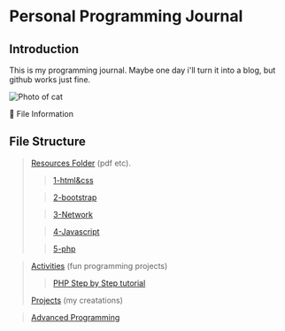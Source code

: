 # Personal Programming Journal

## Introduction

This is my programming journal. Maybe one day i'll turn it into a blog, but github works just fine.

![Photo of cat](https://media.giphy.com/media/LmNwrBhejkK9EFP504/giphy.gif)

:open_file_folder: File Information

## File Structure

> [Resources Folder](/resources/) (pdf etc).
>
> > [1-html&css](/resources/1-html%26css)
>
> > [2-bootstrap](/resources/2-bootstrap)
>
> > [3-Network](/resources/3-Network)
>
> > [4-Javascript](/resources/4-Javascript)
>
> > [5-php](/resources/5-Php)

> [Activities](/activities/) (fun programming projects)
>
> > [PHP Step by Step tutorial](activities/PHP%20-%20Step-by-step%20tutorial/)
>
> [Projects](/projects/) (my creatations)

> [Advanced Programming](/Advanced-Programming/)
